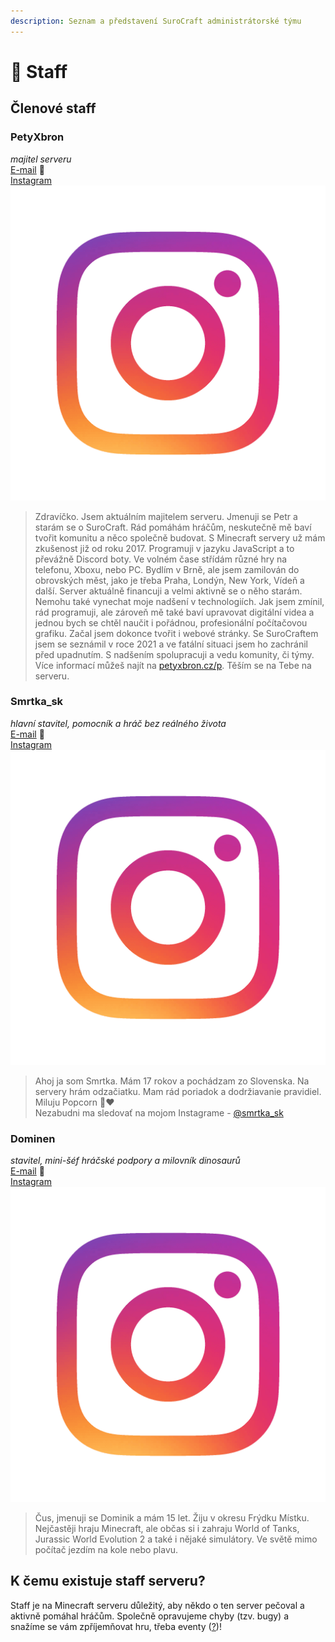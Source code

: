 ```yaml
---
description: Seznam a představení SuroCraft administrátorské týmu
---
```


# 👮 Staff

## Členové staff

### PetyXbron <img src="https://mc-heads.net/head/4b5a52de66a346538ba3ebdd61514c19/" alt="" data-size="line">

_majitel serveru_\
[E-mail](mailto:petyxbron@surocraft.eu) :e-mail:\
[Instagram <img src="../.gitbook/assets/logo_instagram.png" alt="" data-size="line">](https://instagram.com/petyxbron)

> Zdravíčko. Jsem aktuálním majitelem serveru. Jmenuji se Petr a starám se o SuroCraft. Rád pomáhám hráčům, neskutečně mě baví tvořit komunitu a něco společně budovat. S Minecraft servery už mám zkušenost již od roku 2017. Programuji v jazyku JavaScript a to převážně Discord boty. Ve volném čase střídám různé hry na telefonu, Xboxu, nebo PC. Bydlím v Brně, ale jsem zamilován do obrovských měst, jako je třeba Praha, Londýn, New York, Vídeň a další. Server aktuálně financuji a velmi aktivně se o něho starám. Nemohu také vynechat moje nadšení v technologiích. Jak jsem zmínil, rád programuji, ale zároveň mě také baví upravovat digitální videa a jednou bych se chtěl naučit i pořádnou, profesionální počítačovou grafiku. Začal jsem dokonce tvořit i webové stránky. Se SuroCraftem jsem se seznámil v roce 2021 a ve fatální situaci jsem ho zachránil před upadnutím. S nadšením spolupracuji a vedu komunity, či týmy. Více informací můžeš najít na [petyxbron.cz/p](https://petyxbron.cz/person). Těším se na Tebe na serveru.

### Smrtka\_sk <img src="https://mc-heads.net/head/be925d3cfe2efa25e254eb18f0d2130b522f8bebc60a54d04080cbe234154687/" alt="" data-size="line">

_hlavní stavitel, pomocník a hráč bez reálného života_\
[E-mail](mailto:smrtka@surocraft.eu) :e-mail:\
[Instagram <img src="../.gitbook/assets/logo_instagram.png" alt="" data-size="line">](https://instagram.com/smrtka\_sk)

> Ahoj ja som Smrtka. Mám 17 rokov a pochádzam zo Slovenska. Na servery hrám odzačiatku. Mam rád poriadok a dodržiavanie pravidiel. Miluju Popcorn 🍿❤️\
> Nezabudni ma sledovať na mojom Instagrame - [@smrtka\_sk](https://www.instagram.com/smrtka\_sk/)

### Dominen <img src="https://mc-heads.net/head/eebfd5dafc2a4563b6297b55bf16a79e/" alt="" data-size="line">

_stavitel, mini-šéf hráčské podpory a milovník dinosaurů_\
[E-mail](mailto:dominen@surocraft.eu) :e-mail:\
[Instagram <img src="../.gitbook/assets/logo_instagram.png" alt="" data-size="line">](https://instagram.com/domiinen)

> Čus, jmenuji se Dominik a mám 15 let. Žiju v okresu Frýdku Místku. Nejčastěji hraju Minecraft, ale občas si i zahraju World of Tanks, Jurassic World Evolution 2 a také i nějaké simulátory. Ve světě mimo počítač jezdím na kole nebo plavu.

## K čemu existuje staff serveru?

Staff je na Minecraft serveru důležitý, aby někdo o ten server pečoval a aktivně pomáhal hráčům. Společně opravujeme chyby (tzv. bugy) a snažíme se vám zpříjemňovat hru, třeba eventy ([?](slovnik.md#eventy-udalosti))!
